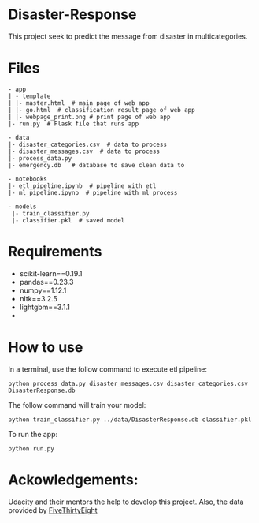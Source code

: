 # Disaster-Response

This project seek to predict the message from disaster in multicategories.

# Files
```
- app
| - template
| |- master.html  # main page of web app
| |- go.html  # classification result page of web app
| |- webpage_print.png # print page of web app
|- run.py  # Flask file that runs app

- data
|- disaster_categories.csv  # data to process 
|- disaster_messages.csv  # data to process
|- process_data.py
|- emergency.db   # database to save clean data to

- notebooks
|- etl_pipeline.ipynb  # pipeline with etl  
|- ml_pipeline.ipynb  # pipeline with ml process

- models
 |- train_classifier.py
 |- classifier.pkl  # saved model
 ```
# Requirements

* scikit-learn==0.19.1 
* pandas==0.23.3 
* numpy==1.12.1 
* nltk==3.2.5 
* lightgbm==3.1.1
* 
# How to use
In a terminal, use the follow command to execute etl pipeline:

`python process_data.py disaster_messages.csv disaster_categories.csv DisasterResponse.db`

The follow command will train your model:

`python train_classifier.py ../data/DisasterResponse.db classifier.pkl`

To run the app:

`python run.py`

# Ackowledgements:
Udacity and their mentors the help to develop this project. Also, the data provided by [FiveThirtyEight](https://fivethirtyeight.com/)
